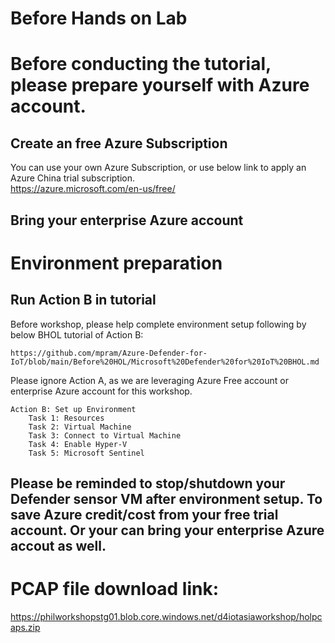 
# Before Hands on Lab


# Before conducting the tutorial, please prepare yourself with Azure account. 

## Create an free Azure Subscription
    
You can use your own Azure Subscription, or use below link to apply an Azure China trial subscription.    
    https://azure.microsoft.com/en-us/free/


## Bring your enterprise Azure account

# Environment preparation

## Run Action B in tutorial

Before workshop, please help complete environment setup following by below BHOL tutorial of Action B: 

    https://github.com/mpram/Azure-Defender-for-IoT/blob/main/Before%20HOL/Microsoft%20Defender%20for%20IoT%20BHOL.md

Please ignore Action A, as we are leveraging Azure Free account or enterprise Azure account for this workshop.

    Action B: Set up Environment
        Task 1: Resources
        Task 2: Virtual Machine
        Task 3: Connect to Virtual Machine
        Task 4: Enable Hyper-V
        Task 5: Microsoft Sentinel

## Please be reminded to stop/shutdown your Defender sensor VM after environment setup. To save Azure credit/cost from your free trial account. Or your can bring your enterprise Azure accout as well. 


# PCAP file download link:
https://philworkshopstg01.blob.core.windows.net/d4iotasiaworkshop/holpcaps.zip


